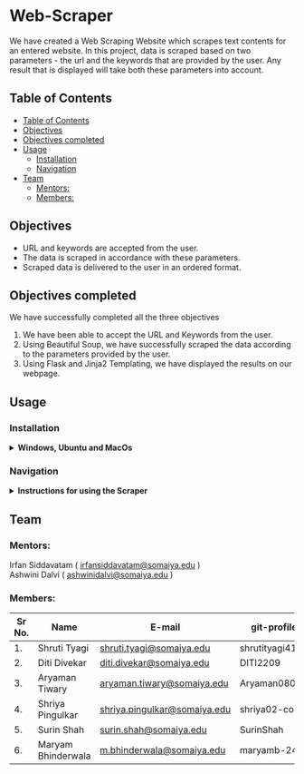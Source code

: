 # Web-Scraper

We have created a Web Scraping Website which scrapes text contents for an entered website. In this project, data is scraped based on two parameters - the url and the keywords that are provided by the user.  Any result that is displayed will take both these parameters into account.

## Table of Contents
- [Table of Contents](#table-of-contents)
- [Objectives](#objectives)
- [Objectives completed](#objectives-completed)
- [Usage](#usage)
  - [Installation](#installation)
  - [Navigation](#navigation)
- [Team](#team)
  - [Mentors:](#mentors)
  - [Members:](#members)

## Objectives
* URL and keywords are accepted from the user.
* The data is scraped in accordance with these parameters.
* Scraped data is delivered to the user in an ordered format.

## Objectives completed 
We have successfully completed all the three objectives
  1. We have been able to accept the URL and Keywords from the user.
  2. Using Beautiful Soup, we have successfully scraped the data according to the parameters provided by the user.
  3. Using Flask and Jinja2 Templating, we have displayed the results on our webpage.

## Usage

### Installation 

<details>
    <summary><b>Windows, Ubuntu and MacOs</b></summary>

   1. Make sure you have the Python Interpreter with the following modules installed :
      -requests
      -re
      -bs4
      -flask
  2. Clone the repository or Download the Code
  3. Open your terminal and run the python file (app.py)
  4. A link will appear after running this file.
  5. Click on this link and use the web scraper.
</details>

### Navigation

<details>
    <summary><b>Instructions for using the Scraper</b></summary>

   1. After you open the website on your preffered browser, Input the required url along with the necessary keywords.
   2. Press the Enter button on your keyboard.
   3. You will then be redirected to the results page where the scraped data result will be displayed.
</details>

## Team

### Mentors:
Irfan Siddavatam ( irfansiddavatam@somaiya.edu )<br>
Ashwini Dalvi ( ashwinidalvi@somaiya.edu )

### Members:
| Sr No. | Name               | E-mail                       | git-profile     |
| -------| -------------------| -----------------------------| ----------------|
| 1.     | Shruti Tyagi       | shruti.tyagi@somaiya.edu     | shrutityagi4102 |
| 2.     | Diti Divekar       | diti.divekar@somaiya.edu     | DITI2209        |
| 3.     | Aryaman Tiwary     | aryaman.tiwary@somaiya.edu   | Aryaman0809     |
| 4.     | Shriya Pingulkar   | shriya.pingulkar@somaiya.edu | shriya02-coder  |
| 5.     | Surin Shah         | surin.shah@somaiya.edu       | SurinShah       |
| 6.     | Maryam Bhinderwala | m.bhinderwala@somaiya.edu    | maryamb-24      |


